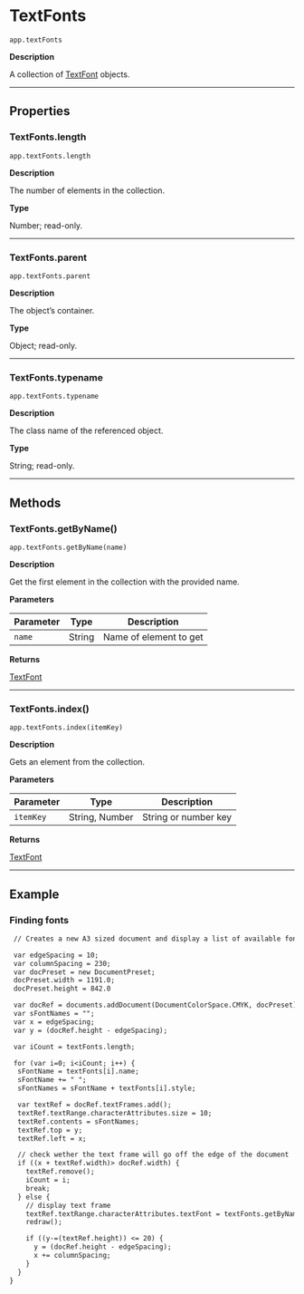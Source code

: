 <a id="jsobjref-textfonts"></a>

# TextFonts

`app.textFonts`

**Description**

A collection of [TextFont](TextFont.md#jsobjref-textfont) objects.

---

## Properties

<a id="jsobjref-textfonts-length"></a>

### TextFonts.length

`app.textFonts.length`

**Description**

The number of elements in the collection.

**Type**

Number; read-only.

---

<a id="jsobjref-textfonts-parent"></a>

### TextFonts.parent

`app.textFonts.parent`

**Description**

The object’s container.

**Type**

Object; read-only.

---

<a id="jsobjref-textfonts-typename"></a>

### TextFonts.typename

`app.textFonts.typename`

**Description**

The class name of the referenced object.

**Type**

String; read-only.

---

## Methods

<a id="jsobjref-textfonts-getbyname"></a>

### TextFonts.getByName()

`app.textFonts.getByName(name)`

**Description**

Get the first element in the collection with the provided name.

**Parameters**

| Parameter   | Type   | Description            |
|-------------|--------|------------------------|
| `name`      | String | Name of element to get |

**Returns**

[TextFont](TextFont.md#jsobjref-textfont)

---

<a id="jsobjref-textfonts-index"></a>

### TextFonts.index()

`app.textFonts.index(itemKey)`

**Description**

Gets an element from the collection.

**Parameters**

| Parameter   | Type           | Description          |
|-------------|----------------|----------------------|
| `itemKey`   | String, Number | String or number key |

**Returns**

[TextFont](TextFont.md#jsobjref-textfont)

---

## Example

### Finding fonts

```default
 // Creates a new A3 sized document and display a list of available fonts until the document is full.

 var edgeSpacing = 10;
 var columnSpacing = 230;
 var docPreset = new DocumentPreset;
 docPreset.width = 1191.0;
 docPreset.height = 842.0

 var docRef = documents.addDocument(DocumentColorSpace.CMYK, docPreset);
 var sFontNames = "";
 var x = edgeSpacing;
 var y = (docRef.height - edgeSpacing);

 var iCount = textFonts.length;

 for (var i=0; i<iCount; i++) {
  sFontName = textFonts[i].name;
  sFontName += " ";
  sFontNames = sFontName + textFonts[i].style;

  var textRef = docRef.textFrames.add();
  textRef.textRange.characterAttributes.size = 10;
  textRef.contents = sFontNames;
  textRef.top = y;
  textRef.left = x;

  // check wether the text frame will go off the edge of the document
  if ((x + textRef.width)> docRef.width) {
    textRef.remove();
    iCount = i;
    break;
  } else {
    // display text frame
    textRef.textRange.characterAttributes.textFont = textFonts.getByName(textFonts[i].name);
    redraw();

    if ((y-=(textRef.height)) <= 20) {
      y = (docRef.height - edgeSpacing);
      x += columnSpacing;
    }
  }
}
```
